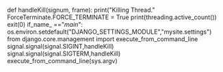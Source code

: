 def handleKill(signum, frame):
    print("Killing Thread."
    ForceTerminate.FORCE_TERMINATE = True 
    print(threading.active_count())
    exit(0)
if_name_ =="_main_":
os.environ.setdefault("DJANGO_SETTINGS_MODULE","mysite.settings")
from django.core.management import execute_from_command_line
signal.signal(signal.SIGINT,handleKill)
signal.signal(signal.SIGTERM,handleKill)
execute_from_command_line(sys.argv)
